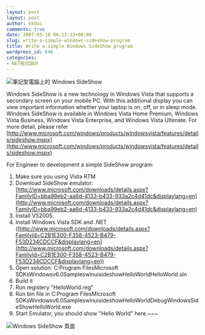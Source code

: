 ```yaml
---
layout: post
layout: post
author: kkdai
comments: true
date: 2007-05-18 06:13:23+00:00
slug: write-a-simple-windows-sideshow-program
title: Write a simple Windows SideShow program
wordpress_id: 646
categories:
- NET程式設計
---
```


![筆記型電腦上的 Windows SideShow](http://www.microsoft.com/taiwan/windowsvista/images/features/feat_sideshow_1.jpg)

Windows SideShow is a new technology in Windows Vista that supports a secondary screen on your mobile PC. With this additional display you can view important information whether your laptop is on, off, or in sleep mode. Windows SideShow is available in Windows Vista Home Premium, Windows Vista Business, Windows Vista Enterprise, and Windows Vista Ultimate. For more detail, please refer [http://www.microsoft.com/windows/products/windowsvista/features/details/sideshow.mspx](http://www.microsoft.com/windows/products/windowsvista/features/details/sideshow.mspx)

For Engineer to development a simple SideShow program:

  1. Make sure you using Vista RTM 
  2. Download SideShow emulator: [http://www.microsoft.com/downloads/details.aspx?FamilyID=bba99eb2-aa6d-4133-b433-933a2c4d41dc&displaylang=en](http://www.microsoft.com/downloads/details.aspx?FamilyID=bba99eb2-aa6d-4133-b433-933a2c4d41dc&displaylang=en)
  3. Install VS2005. 
  4. Install Windows Vista SDK and .NET ([http://www.microsoft.com/downloads/details.aspx?FamilyId=C2B1E300-F358-4523-B479-F53D234CDCCF&displaylang=en](http://www.microsoft.com/downloads/details.aspx?FamilyId=C2B1E300-F358-4523-B479-F53D234CDCCF&displaylang=en)) 
  5. Open solution: C:Program FilesMicrosoft SDKsWindowsv6.0SampleswinuisideshowHelloWorldHelloWorld.sln 
  6. Build it 
  7. Run registery "HelloWorld.reg"
  8. Run bin file in C:Program FilesMicrosoft SDKsWindowsv6.0SampleswinuisideshowHelloWorldDebugWindowsSideShowHelloWorld.exe 
  9. Start Emulator, you should show "Hello World" here.~~~

![Windows SideShow 頁面](http://www.microsoft.com/taiwan/windowsvista/images/features/feat_sideshow_3.jpg)
